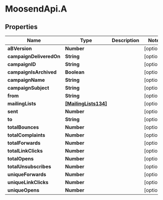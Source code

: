 # MoosendApi.A

## Properties
Name | Type | Description | Notes
------------ | ------------- | ------------- | -------------
**aBVersion** | **Number** |  | [optional] 
**campaignDeliveredOn** | **String** |  | [optional] 
**campaignID** | **String** |  | [optional] 
**campaignIsArchived** | **Boolean** |  | [optional] 
**campaignName** | **String** |  | [optional] 
**campaignSubject** | **String** |  | [optional] 
**from** | **String** |  | [optional] 
**mailingLists** | [**[MailingLists134]**](MailingLists134.md) |  | [optional] 
**sent** | **Number** |  | [optional] 
**to** | **String** |  | [optional] 
**totalBounces** | **Number** |  | [optional] 
**totalComplaints** | **Number** |  | [optional] 
**totalForwards** | **Number** |  | [optional] 
**totalLinkClicks** | **Number** |  | [optional] 
**totalOpens** | **Number** |  | [optional] 
**totalUnsubscribes** | **Number** |  | [optional] 
**uniqueForwards** | **Number** |  | [optional] 
**uniqueLinkClicks** | **Number** |  | [optional] 
**uniqueOpens** | **Number** |  | [optional] 


